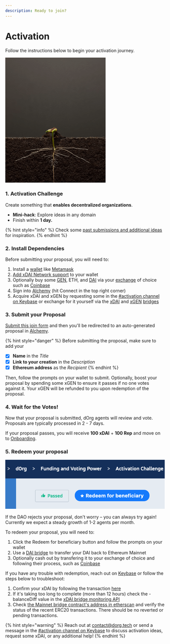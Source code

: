 ```yaml
---
description: Ready to join?
---
```


# Activation

Follow the instructions below to begin your activation journey.

![](../.gitbook/assets/plant2.gif)

### 1. Activation Challenge

Create something that **enables decentralized organizations**.

* **Mini-hack**: Explore ideas in any domain 
* Finish within **1 day.**

{% hint style="info" %}
Check some [past submissions and additional ideas](https://github.com/dOrgTech/activation-challenge-examples) for inspiration.
{% endhint %}

### 2. Install Dependencies

Before submitting your proposal, you will need to:

1. Install a [wallet](../glossary/web3.md#wallet) like [Metamask](https://metamask.io/download.html)
2. [Add xDAI Network support](https://www.xdaichain.com/for-users/wallets/metamask/metamask-setup) to your wallet
3. Optionally buy some [GEN](https://etherscan.io/token/0x543ff227f64aa17ea132bf9886cab5db55dcaddf), ETH, and [DAI](https://etherscan.io/token/0x6b175474e89094c44da98b954eedeac495271d0f) via your [exchange](https://en.wikipedia.org/wiki/Cryptocurrency_exchange) of choice such as [Coinbase](https://www.coinbase.com/)
4. Sign into [Alchemy](https://alchemy-xdai.herokuapp.com/) \(hit Connect in the top right corner\)
5. Acquire xDAI and xGEN by requesting some in the [\#activation channel on Keybase](https://keybase.io/team/dorg.membrane) or exchange for it yourself via the [xDAI](https://dai-bridge.poa.network/) and [xGEN](https://xgen.daostack.io/) [bridges](https://www.xdaichain.com/about-xdai/news-and-information/how-xdai-bridges-create-compatibility-and-interoperability)

### 3. Submit your Proposal

[Submit this join form](https://airtable.com/shrax93Om9NgA54yK) and then you'll be redirected to an auto-generated proposal in [Alchemy](https://alchemy.daostack.io/).

{% hint style="danger" %}
Before submitting the proposal, make sure to add your

* [x] **Name** in the _Title_
* [x] **Link to your creation** in the _Description_
* [x] **Ethereum address** as the _Recipient_
{% endhint %}

Then, follow the prompts on your wallet to submit.
Optionally, boost your proposal by spending some xGEN to ensure it passes if no one votes against it.
Your xGEN will be refunded to you upon redemption of the proposal.

### 4. Wait for the Votes!

Now that your proposal is submitted, dOrg agents will review and vote. Proposals are typically processed in 2 - 7 days.

If your proposal passes, you will receive **100 xDAI** + **100 Rep** and move on to [Onboarding](onboarding.md).

### 5. Redeem your proposal
![Don&apos;t forget to Redeem your proposal after it passes!](../.gitbook/assets/screen-shot-2020-06-26-at-4.30.04-pm%20%281%29.png)

If the DAO rejects your proposal, don't worry – you can always try again! Currently we expect a steady growth of 1-2 agents per month.

To redeem your proposal, you will need to:
1. Click the Redeem for beneficiary button and follow the prompts on your wallet
2. Use a [DAI bridge](https://dai-bridge.poa.network/) to transfer your DAI back to Ethereum Mainnet
3. Optionally cash out by transfering it to your exchange of choice and following their process, such as [Coinbase](https://help.coinbase.com/en/coinbase/trading-and-funding/buying-selling-or-converting-crypto/how-do-i-sell-or-cash-out-my-digital-currency)

If you have any trouble with redemption, reach out on [Keybase](https://keybase.io/team/dorg.membrane) or follow the steps below to troubleshoot:
1. Confirm your xDAI by following the transaction [here](https://explorer.anyblock.tools/ethereum/poa/xdai/)
2. If it's taking too long to complete (more than 12 hours) check the - balanceDiff value in the [xDAI bridge monitoring API](https://bridge-monitoring.poa.net/xdai)
3. Check [the Mainnet bridge contract's address in etherscan](https://etherscan.io/address/0x4aa42145aa6ebf72e164c9bbc74fbd3788045016#tokentxns) and verify the status of the recent ERC20 transactions. There should be no reverted or pending transactions.

{% hint style="warning" %}
Reach out at [contact@dorg.tech](mailto:contact@dorg.tech) or send a message in the [\#activation channel on Keybase](https://keybase.io/team/dorg.membrane) to discuss activation ideas, request some xDAI, or any additional help!
{% endhint %}

